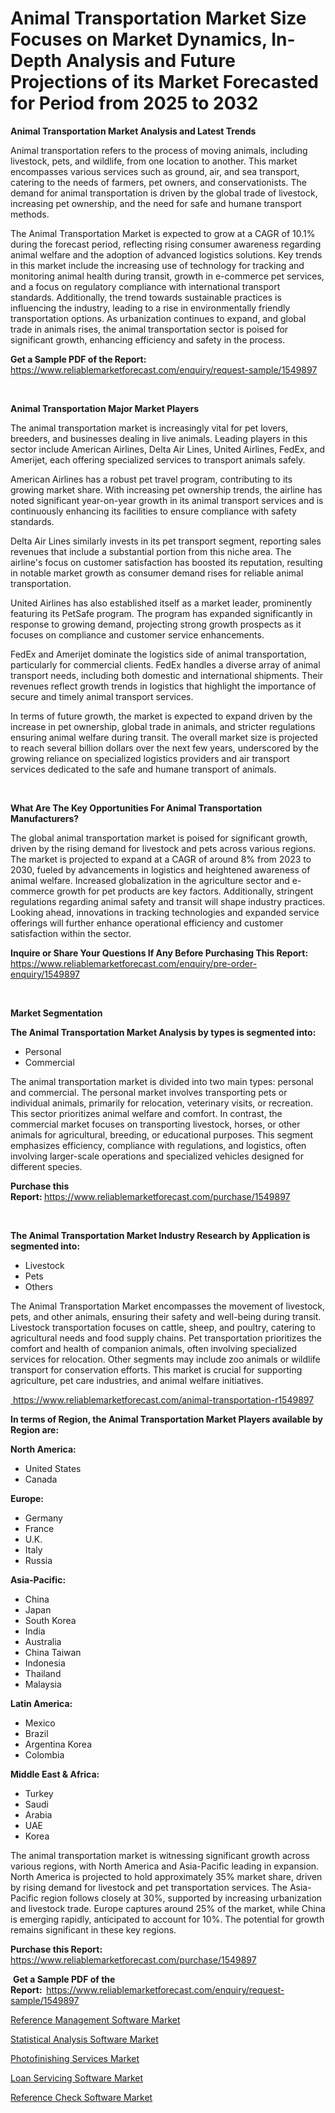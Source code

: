 <p><h1>Animal Transportation Market Size Focuses on Market Dynamics, In-Depth Analysis and Future Projections of its Market Forecasted for Period from 2025 to 2032</h1></p><p><strong>Animal Transportation Market Analysis and Latest Trends</strong></p>
<p><p>Animal transportation refers to the process of moving animals, including livestock, pets, and wildlife, from one location to another. This market encompasses various services such as ground, air, and sea transport, catering to the needs of farmers, pet owners, and conservationists. The demand for animal transportation is driven by the global trade of livestock, increasing pet ownership, and the need for safe and humane transport methods.</p><p>The Animal Transportation Market is expected to grow at a CAGR of 10.1% during the forecast period, reflecting rising consumer awareness regarding animal welfare and the adoption of advanced logistics solutions. Key trends in this market include the increasing use of technology for tracking and monitoring animal health during transit, growth in e-commerce pet services, and a focus on regulatory compliance with international transport standards. Additionally, the trend towards sustainable practices is influencing the industry, leading to a rise in environmentally friendly transportation options. As urbanization continues to expand, and global trade in animals rises, the animal transportation sector is poised for significant growth, enhancing efficiency and safety in the process.</p></p>
<p><strong>Get a Sample PDF of the Report:&nbsp;</strong> <a href="https://www.reliablemarketforecast.com/enquiry/request-sample/1549897?utm_campaign=1097&utm_medium=2&utm_source=Github&utm_content=ia&utm_term=09032025&utm_id=animal-transportation">https://www.reliablemarketforecast.com/enquiry/request-sample/1549897</a></p>
<p>&nbsp;</p>
<p><strong>Animal Transportation Major Market Players</strong></p>
<p><p>The animal transportation market is increasingly vital for pet lovers, breeders, and businesses dealing in live animals. Leading players in this sector include American Airlines, Delta Air Lines, United Airlines, FedEx, and Amerijet, each offering specialized services to transport animals safely.</p><p>American Airlines has a robust pet travel program, contributing to its growing market share. With increasing pet ownership trends, the airline has noted significant year-on-year growth in its animal transport services and is continuously enhancing its facilities to ensure compliance with safety standards.</p><p>Delta Air Lines similarly invests in its pet transport segment, reporting sales revenues that include a substantial portion from this niche area. The airline's focus on customer satisfaction has boosted its reputation, resulting in notable market growth as consumer demand rises for reliable animal transportation.</p><p>United Airlines has also established itself as a market leader, prominently featuring its PetSafe program. The program has expanded significantly in response to growing demand, projecting strong growth prospects as it focuses on compliance and customer service enhancements.</p><p>FedEx and Amerijet dominate the logistics side of animal transportation, particularly for commercial clients. FedEx handles a diverse array of animal transport needs, including both domestic and international shipments. Their revenues reflect growth trends in logistics that highlight the importance of secure and timely animal transport services.</p><p>In terms of future growth, the market is expected to expand driven by the increase in pet ownership, global trade in animals, and stricter regulations ensuring animal welfare during transit. The overall market size is projected to reach several billion dollars over the next few years, underscored by the growing reliance on specialized logistics providers and air transport services dedicated to the safe and humane transport of animals.</p></p>
<p>&nbsp;</p>
<p><strong>What Are The Key Opportunities For Animal Transportation Manufacturers?</strong></p>
<p><p>The global animal transportation market is poised for significant growth, driven by the rising demand for livestock and pets across various regions. The market is projected to expand at a CAGR of around 8% from 2023 to 2030, fueled by advancements in logistics and heightened awareness of animal welfare. Increased globalization in the agriculture sector and e-commerce growth for pet products are key factors. Additionally, stringent regulations regarding animal safety and transit will shape industry practices. Looking ahead, innovations in tracking technologies and expanded service offerings will further enhance operational efficiency and customer satisfaction within the sector.</p></p>
<p><strong>Inquire or Share Your Questions If Any Before Purchasing This Report:</strong> <a href="https://www.reliablemarketforecast.com/enquiry/pre-order-enquiry/1549897?utm_campaign=1097&utm_medium=2&utm_source=Github&utm_content=ia&utm_term=09032025&utm_id=animal-transportation">https://www.reliablemarketforecast.com/enquiry/pre-order-enquiry/1549897</a></p>
<p>&nbsp;</p>
<p><strong>Market Segmentation</strong></p>
<p><strong>The Animal Transportation Market Analysis by types is segmented into:</strong></p>
<p><ul><li>Personal</li><li>Commercial</li></ul></p>
<p><p>The animal transportation market is divided into two main types: personal and commercial. The personal market involves transporting pets or individual animals, primarily for relocation, veterinary visits, or recreation. This sector prioritizes animal welfare and comfort. In contrast, the commercial market focuses on transporting livestock, horses, or other animals for agricultural, breeding, or educational purposes. This segment emphasizes efficiency, compliance with regulations, and logistics, often involving larger-scale operations and specialized vehicles designed for different species.</p></p>
<p><strong>Purchase this Report:&nbsp;</strong><a href="https://www.reliablemarketforecast.com/purchase/1549897?utm_campaign=1097&utm_medium=2&utm_source=Github&utm_content=ia&utm_term=09032025&utm_id=animal-transportation">https://www.reliablemarketforecast.com/purchase/1549897</a></p>
<p>&nbsp;</p>
<p><strong>The Animal Transportation Market Industry Research by Application is segmented into:</strong></p>
<p><ul><li>Livestock</li><li>Pets</li><li>Others</li></ul></p>
<p><p>The Animal Transportation Market encompasses the movement of livestock, pets, and other animals, ensuring their safety and well-being during transit. Livestock transportation focuses on cattle, sheep, and poultry, catering to agricultural needs and food supply chains. Pet transportation prioritizes the comfort and health of companion animals, often involving specialized services for relocation. Other segments may include zoo animals or wildlife transport for conservation efforts. This market is crucial for supporting agriculture, pet care industries, and animal welfare initiatives.</p></p>
<p><a href="https://www.reliablemarketforecast.com/animal-transportation-r1549897?utm_campaign=1097&utm_medium=2&utm_source=Github&utm_content=ia&utm_term=09032025&utm_id=animal-transportation">&nbsp;https://www.reliablemarketforecast.com/animal-transportation-r1549897</a></p>
<p><strong>In terms of Region, the Animal Transportation Market Players available by Region are:</strong></p>
<p>
    <p> <strong> North America: </strong>
        <ul>
            <li>United States</li>
            <li>Canada</li>
        </ul>
        </p> 
    <p> <strong> Europe: </strong>
        <ul>
            <li>Germany</li>
            <li>France</li>
            <li>U.K.</li>
            <li>Italy</li>
            <li>Russia</li>
        </ul>
        </p> 
    <p> <strong> Asia-Pacific: </strong>
        <ul>
            <li>China</li>
            <li>Japan</li>
            <li>South Korea</li>
            <li>India</li>
            <li>Australia</li>
            <li>China Taiwan</li>
            <li>Indonesia</li>
            <li>Thailand</li>
            <li>Malaysia</li>
        </ul>
        </p> 
    <p> <strong> Latin America: </strong>
        <ul>
            <li>Mexico</li>
            <li>Brazil</li>
            <li>Argentina Korea</li>
            <li>Colombia</li>
        </ul>
        </p> 
    <p> <strong> Middle East & Africa: </strong>
        <ul>
            <li>Turkey</li>
            <li>Saudi</li>
            <li>Arabia</li>
            <li>UAE</li>
            <li>Korea</li>
        </ul>
    </p>
    </p>
<p><p>The animal transportation market is witnessing significant growth across various regions, with North America and Asia-Pacific leading in expansion. North America is projected to hold approximately 35% market share, driven by rising demand for livestock and pet transportation services. The Asia-Pacific region follows closely at 30%, supported by increasing urbanization and livestock trade. Europe captures around 25% of the market, while China is emerging rapidly, anticipated to account for 10%. The potential for growth remains significant in these key regions.</p></p>
<p><strong>Purchase this Report: </strong><a href="https://www.reliablemarketforecast.com/purchase/1549897?utm_campaign=1097&utm_medium=2&utm_source=Github&utm_content=ia&utm_term=09032025&utm_id=animal-transportation">https://www.reliablemarketforecast.com/purchase/1549897</a></p>
<p>&nbsp;<strong>Get a Sample PDF of the Report:&nbsp;&nbsp;</strong><a href="https://www.reliablemarketforecast.com/enquiry/request-sample/1549897?utm_campaign=1097&utm_medium=2&utm_source=Github&utm_content=ia&utm_term=09032025&utm_id=animal-transportation">https://www.reliablemarketforecast.com/enquiry/request-sample/1549897</a></p>
<p><strong></strong></p>
<p><p><a href="https://github.com/kaidaloeckf7/Market-Research-Report-List-1/blob/main/reference-management-software-market.md?utm_campaign=1097&utm_medium=2&utm_source=Github&utm_content=ia&utm_term=09032025&utm_id=animal-transportation">Reference Management Software Market</a></p><p><a href="https://github.com/ocambdidarhz/Market-Research-Report-List-1/blob/main/statistical-analysis-software-market.md?utm_campaign=1097&utm_medium=2&utm_source=Github&utm_content=ia&utm_term=09032025&utm_id=animal-transportation">Statistical Analysis Software Market</a></p><p><a href="https://github.com/theyasnare5w/Market-Research-Report-List-1/blob/main/photofinishing-services-market.md?utm_campaign=1097&utm_medium=2&utm_source=Github&utm_content=ia&utm_term=09032025&utm_id=animal-transportation">Photofinishing Services Market</a></p><p><a href="https://github.com/kishtohalsn/Market-Research-Report-List-1/blob/main/loan-servicing-software-market.md?utm_campaign=1097&utm_medium=2&utm_source=Github&utm_content=ia&utm_term=09032025&utm_id=animal-transportation">Loan Servicing Software Market</a></p><p><a href="https://github.com/arifasabeygb/Market-Research-Report-List-1/blob/main/reference-check-software-market.md?utm_campaign=1097&utm_medium=2&utm_source=Github&utm_content=ia&utm_term=09032025&utm_id=animal-transportation">Reference Check Software Market</a></p></p>